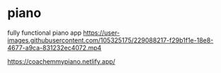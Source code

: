 # piano
fully functional piano app
https://user-images.githubusercontent.com/105325175/229088217-f29b1f1e-18e8-4677-a9ca-831232ec4072.mp4

https://coachemmypiano.netlify.app/
